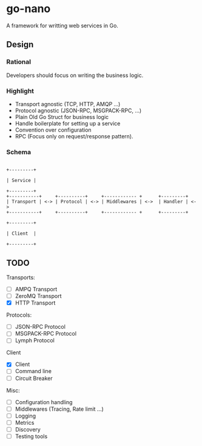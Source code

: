 # go-nano

A framework for writting web services in Go.

## Design

### Rational

Developers should focus on writing the business logic.

### Highlight

- Transport agnostic (TCP, HTTP, AMQP ...)
- Protocol agnostic (JSON-RPC, MSGPACK-RPC, ...)
- Plain Old Go Struct for business logic
- Handle boilerplate for setting up a service
- Convention over configuration
- RPC (Focus only on request/response pattern).

### Schema

                                                                           +---------+
                                                                           | Service |
                                                                           +---------+
    +-----------+     +----------+     +------------ +      +---------+
    | Transport | <-> | Protocol | <-> | Middlewares | <->  | Handler | <->
    +-----------+     +----------+     +------------ +      +---------+
                                                                           +---------+
                                                                           | Client  |
                                                                           +---------+

## TODO

Transports:

- [ ] AMPQ Transport
- [ ] ZeroMQ Transport
- [X] HTTP Transport

Protocols:

- [ ] JSON-RPC Protocol
- [ ] MSGPACK-RPC Protocol
- [ ] Lymph Protocol

Client

- [X] Client
- [ ] Command line
- [ ] Circuit Breaker

Misc:

- [ ] Configuration handling
- [ ] Middlewares (Tracing, Rate limit ...)
- [ ] Logging
- [ ] Metrics
- [ ] Discovery
- [ ] Testing tools
